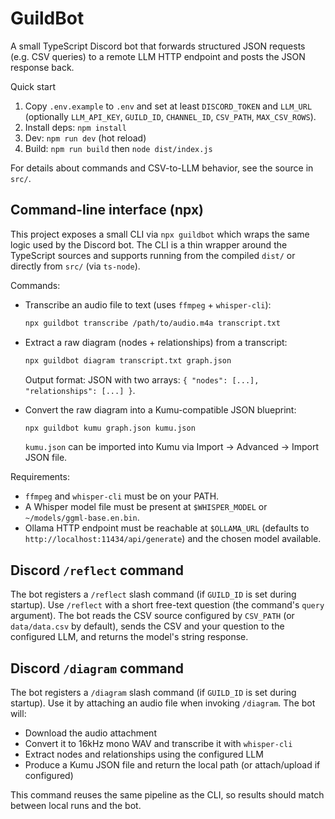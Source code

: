 # GuildBot

A small TypeScript Discord bot that forwards structured JSON requests (e.g. CSV queries) to a remote LLM HTTP endpoint and posts the JSON response back.

Quick start

1. Copy `.env.example` to `.env` and set at least `DISCORD_TOKEN` and `LLM_URL` (optionally `LLM_API_KEY`, `GUILD_ID`, `CHANNEL_ID`, `CSV_PATH`, `MAX_CSV_ROWS`).
2. Install deps: `npm install`
3. Dev: `npm run dev` (hot reload)
4. Build: `npm run build` then `node dist/index.js`

For details about commands and CSV-to-LLM behavior, see the source in `src/`.

## Command-line interface (npx)

This project exposes a small CLI via `npx guildbot` which wraps the same logic used by the Discord bot. The CLI is a thin wrapper around the TypeScript sources and supports running from the compiled `dist/` or directly from `src/` (via `ts-node`).

Commands:

- Transcribe an audio file to text (uses `ffmpeg` + `whisper-cli`):

  ```bash
  npx guildbot transcribe /path/to/audio.m4a transcript.txt
  ```

- Extract a raw diagram (nodes + relationships) from a transcript:

  ```bash
  npx guildbot diagram transcript.txt graph.json
  ```

  Output format: JSON with two arrays: `{ "nodes": [...], "relationships": [...] }`.

- Convert the raw diagram into a Kumu-compatible JSON blueprint:

  ```bash
  npx guildbot kumu graph.json kumu.json
  ```

  `kumu.json` can be imported into Kumu via Import → Advanced → Import JSON file.

Requirements:

- `ffmpeg` and `whisper-cli` must be on your PATH.
- A Whisper model file must be present at `$WHISPER_MODEL` or `~/models/ggml-base.en.bin`.
- Ollama HTTP endpoint must be reachable at `$OLLAMA_URL` (defaults to `http://localhost:11434/api/generate`) and the chosen model available.

## Discord `/reflect` command

The bot registers a `/reflect` slash command (if `GUILD_ID` is set during startup). Use `/reflect` with a short free-text question (the command's `query` argument). The bot reads the CSV source configured by `CSV_PATH` (or `data/data.csv` by default), sends the CSV and your question to the configured LLM, and returns the model's string response.

## Discord `/diagram` command

The bot registers a `/diagram` slash command (if `GUILD_ID` is set during startup). Use it by attaching an audio file when invoking `/diagram`. The bot will:

- Download the audio attachment
- Convert it to 16kHz mono WAV and transcribe it with `whisper-cli`
- Extract nodes and relationships using the configured LLM
- Produce a Kumu JSON file and return the local path (or attach/upload if configured)

This command reuses the same pipeline as the CLI, so results should match between local runs and the bot.
